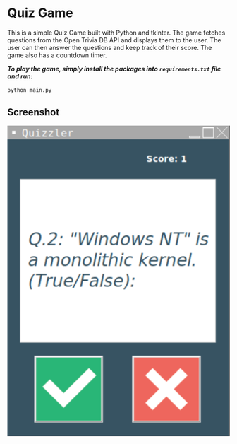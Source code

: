 # Quiz Game

This is a simple Quiz Game built with Python and tkinter. The game fetches questions from the Open Trivia DB API and displays them to the user. The user can then answer the questions and keep track of their score. The game also has a countdown timer.

**_To play the game, simply install the packages into `requirements.txt` file and run:_**

```bash
python main.py
```

## Screenshot

![Game screen](./images/preview.png)
